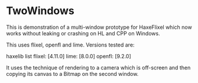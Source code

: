 # TwoWindows

This is demonstration of a multi-window prototype for HaxeFlixel which now works without leaking or crashing on HL and CPP on Windows.

This uses flixel, openfl and lime. Versions tested are:

haxelib list
flixel: [4.11.0]
lime: [8.0.0]
openfl: [9.2.0]

It uses the technique of rendering to a camera which is off-screen and then copying its canvas to a Bitmap on the second window.